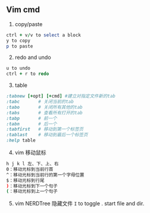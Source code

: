 ## Vim cmd

1. copy/paste
```ruby
ctrl + v/v to select a block
y to copy
p to paste
```
2. redo and undo
```ruby
u to undo
ctrl + r to redo
```
3. table
```ruby
:tabnew [+opt] [+cmd] #建立对指定文件新的tab
:tabc       # 关闭当前的tab
:tabo       # 关闭所有其他的tab
:tabs       # 查看所有打开的tab
:tabp       # 前一个
:tabn       # 后一个
:tabfirst   # 移动到第一个标签页
:tablast    # 移动到最后一个标签页
:help table
```
4. vim 移动鼠标
```bash
h j k l 左、下、上、右
0：移动光标到当前行首
^：移动光标到当前行的第一个字母位置
$：移动光标到行尾
)：移动光标到下一个句子
(：移动光标到上一个句子
```
5. vim NERDTree 隐藏文件
`I` to toggle . start file and dir.
